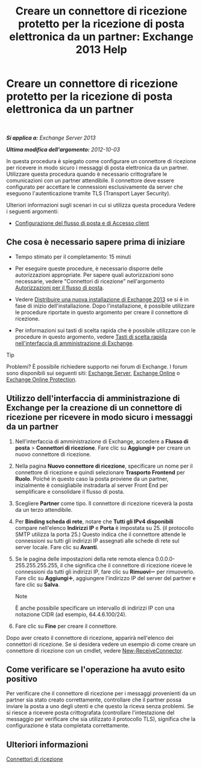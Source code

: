 ﻿---
title: 'Creare un connettore di ricezione protetto per la ricezione di posta elettronica da un partner: Exchange 2013 Help'
TOCTitle: Creare un connettore di ricezione protetto per la ricezione di posta elettronica da un partner
ms:assetid: 06aa692c-7940-4a14-a722-058c47440f85
ms:mtpsurl: https://technet.microsoft.com/it-it/library/JJ673037(v=EXCHG.150)
ms:contentKeyID: 50479936
ms.date: 05/22/2018
mtps_version: v=EXCHG.150
ms.translationtype: MT
---

# Creare un connettore di ricezione protetto per la ricezione di posta elettronica da un partner

 

_**Si applica a:** Exchange Server 2013_

_**Ultima modifica dell'argomento:** 2012-10-03_

In questa procedura è spiegato come configurare un connettore di ricezione per ricevere in modo sicuro i messaggi di posta elettronica da un partner. Utilizzare questa procedura quando è necessario crittografare le comunicazioni con un partner attendibile. Il connettore deve essere configurato per accettare le connessioni esclusivamente da server che eseguono l'autenticazione tramite TLS (Transport Layer Security).

Ulteriori informazioni sugli scenari in cui si utilizza questa procedura Vedere i seguenti argomenti:

  - [Configurazione del flusso di posta e di Accesso client](configure-mail-flow-and-client-access-exchange-2013-help.md)

## Che cosa è necessario sapere prima di iniziare

  - Tempo stimato per il completamento: 15 minuti

  - Per eseguire queste procedure, è necessario disporre delle autorizzazioni appropriate. Per sapere quali autorizzazioni sono necessarie, vedere "Connettori di ricezione" nell'argomento [Autorizzazioni per il flusso di posta](mail-flow-permissions-exchange-2013-help.md).

  - Vedere [Distribuire una nuova installazione di Exchange 2013](deploy-a-new-installation-of-exchange-2013-exchange-2013-help.md) se si è in fase di inizio dell'installazione. Dopo l'installazione, è possibile utilizzare le procedure riportate in questo argomento per creare il connettore di ricezione.

  - Per informazioni sui tasti di scelta rapida che è possibile utilizzare con le procedure in questo argomento, vedere [Tasti di scelta rapida nell'interfaccia di amministrazione di Exchange](keyboard-shortcuts-in-the-exchange-admin-center-exchange-online-protection-help.md).


> [!TIP]
> Problemi? È possibile richiedere supporto nei forum di Exchange. I forum sono disponibili sui seguenti siti: <A href="https://go.microsoft.com/fwlink/p/?linkid=60612">Exchange Server</A>, <A href="https://go.microsoft.com/fwlink/p/?linkid=267542">Exchange Online</A> o <A href="https://go.microsoft.com/fwlink/p/?linkid=285351">Exchange Online Protection</A>.



## Utilizzo dell'interfaccia di amministrazione di Exchange per la creazione di un connettore di ricezione per ricevere in modo sicuro i messaggi da un partner

1.  Nell'interfaccia di amministrazione di Exchange, accedere a **Flusso di posta** \> **Connettori di ricezione**. Fare clic su **Aggiungi**![Icona Aggiungi](images/JJ218640.c1e75329-d6d7-4073-a27d-498590bbb558(EXCHG.150).gif "Icona Aggiungi") per creare un nuovo connettore di ricezione.

2.  Nella pagina **Nuovo connettore di ricezione**, specificare un nome per il connettore di ricezione e quindi selezionare **Trasporto Frontend** per **Ruolo**. Poiché in questo caso la posta proviene da un partner, inizialmente è consigliabile instradarla al server Front End per semplificare e consolidare il flusso di posta.

3.  Scegliere **Partner** come tipo. Il connettore di ricezione riceverà la posta da un terzo attendibile.

4.  Per **Binding scheda di rete**, notare che **Tutti gli IPv4 disponibili** compare nell'elenco **Indirizzi IP** e **Porta** è impostata su 25. (il protocollo SMTP utilizza la porta 25.) Questo indica che il connettore attende le connessioni su tutti gli indirizzi IP assegnati alle schede di rete sul server locale. Fare clic su **Avanti**.

5.  Se le pagina delle impostazioni della rete remota elenca 0.0.0.0-255.255.255.255, il che significa che il connettore di ricezione riceve le connessioni da tutti gli indirizzi IP, fare clic su **Rimuovi**![Icona Rimuovi](images/JJ657492.479b6ced-8d64-4277-a725-f17fea202b28(EXCHG.150).gif "Icona Rimuovi") per rimuoverlo. Fare clic su **Aggiungi**![Icona Aggiungi](images/JJ218640.c1e75329-d6d7-4073-a27d-498590bbb558(EXCHG.150).gif "Icona Aggiungi"), aggiungere l'indirizzo IP del server del partner e fare clic su **Salva**.
    

    > [!NOTE]
    > È anche possibile specificare un intervallo di indirizzi IP con una notazione CIDR (ad esempio, 64.4.6.100/24).



6.  Fare clic su **Fine** per creare il connettore.

Dopo aver creato il connettore di ricezione, apparirà nell'elenco dei connettori di ricezione. Se si desidera vedere un esempio di come creare un connettore di ricezione con un cmdlet, vedere [New-ReceiveConnector](https://technet.microsoft.com/it-it/library/bb125139\(v=exchg.150\)).

## Come verificare se l'operazione ha avuto esito positivo

Per verificare che il connettore di ricezione per i messaggi provenienti da un partner sia stato creato correttamente, controllare che il partner possa inviare la posta a uno degli utenti e che questo la riceva senza problemi. Se si riesce a ricevere posta crittografata (controllare l'intestazione del messaggio per verificare che sia utilizzato il protocollo TLS), significa che la configurazione è stata completata correttamente.

## Ulteriori informazioni

[Connettori di ricezione](receive-connectors-exchange-2013-help.md)


